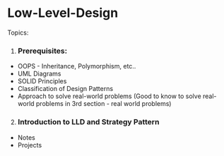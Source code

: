 # Low-Level-Design

Topics:

1.  ### **Prerequisites**:
   
   * OOPS - Inheritance, Polymorphism, etc..
   * UML Diagrams
   * SOLID Principles
   * Classification of Design Patterns
   * Approach to solve real-world problems (Good to know to solve real-world problems in 3rd section - real world problems)

2.  ### **Introduction to LLD and Strategy Pattern**
    
   * Notes
   * Projects

